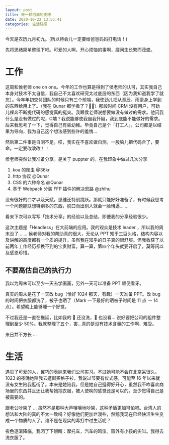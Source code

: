```yaml
---
layout: post
title: 做一颗饱满的麦穗
date: 2020-10-22 13:55:41
categories: 生活随感
---
```


今天是农历九月初九。(所以待会儿一定要给爸爸妈妈打电话！)

先将思绪简单整理下吧。可爱的人啊，开心烦恼的事啊，靡间生长繁而茂盛。
<!-- more -->

# 工作

这周和侯老师 one on one。今年的工作也算是得到了侯老师的认可，其实我自己本身对技术不太自信，我自己不太喜欢研究太过底层的东西（因为我知道我学了就忘）。今年年初交付团队的时候只有三个前端，我使劲儿把从章辰、雨豪身上学到的东西给用上了。（我在 Qunar 都学撒了？🤦‍♀️）那段时间 CRM 没有用户，可劲儿裸奔不断提代码的感觉真的挺爽。我跟侯老师说想要做没有做过的需求。他问我什么是没有做过的呢，C端？我说能够使我自我怀疑，我到底能不能做好的需求。后来我思考了一下，觉得自己有些幼稚。毕竟自己是个「打工人」，公司都是以结果为导向，我为自己这个想法感到些许的羞愧...

然后第二件事是自测不足。哎，我实在不喜欢做自测。一股脑儿把代码合了，要命。一定要改改改！！

侯老师突然让我准备分享。是关于 puppter 的。在我印象中做过几次分享

1. koa 的爬虫 @36kr
2. http 协议 @Qunar
3. CSS 的六种命名 @Qunar
4. 基于 Webpack 分装 FFP 插件的解决思路 @zhihu

没有很好的口才以及天赋，思维还特别跳跃。那就只能好好准备了，有时候我思考一个问题能联想特别多的东西，脱口而出别人就会一脸懵逼... ...

看来下次可以写写「技术分享」的经验以及总结，即便我的分享经验很少。

这次主题是「Headless」在大前端的应用。我的观众是技术 leader ，所以我的周末没了... ... 侯老师对我的帮助真的很大，无论从 PPT 知乎三巨头格，结构内容以及讲解的高度都有一个质的提升。虽然我在知乎的日子真的很舒服。但我收获了以前两年工作经历都换不到的宝贵财富。算一算，第四个年头就要开启了，莫等闲以及感恩珍惜。



## 不要高估自己的执行力

我以为周末可以至少一天去学画画，另外一天可以准备 PPT 顺便看牙。

真实的周末是花了一天改 bug（恰好 1024 那天，有趣）一天准备 PPT。改 bug 的时间把衣服都洗了，被子也晒了（Mark 一下最好的晒被子时间是 11 点 ～ 14 点）。希望晚上能够睡一个好觉。

不过我还是一直在拖延，比如我的 👙 还没洗，🦷 也没看... 说好要把公司的组件整理到至少 50%。我就整理了五个，害...真的是没有技术含量的工作啊，难受。


来日并不方长 ...


# 生活

遇见了可爱的人，翼巧的表妹来我们公司实习。不过她可能不会在北京呆很久。1023 的夜晚她陪我去逛街买格子衫，我说过节要有仪式感，可能至 16 年以来就没有女生陪我逛街了。本来是她陪我，但是她自己逛得好开心，虽然我不咋喜欢商场里的东西并且还让我帮她抱衣服，被人使唤的感觉还是可以的。至少觉得自己是被需要的。

跟老公吵架了 ... 虽然不是那种大声嚷嚷地吵架，这种矛盾更加可怕吧。台湾人的想法和大陆的真的不太一致吗？好像他们更加烂漫些，然鹅我现在已经快活生生变成一个物质的人了。谁不是在现实的毒打中过生活呢？


夜色逐渐降临，我闭了下眼睛：摩托车，汽车的鸣笛。窗外有小孩的尖叫。我得去洗衣服了。
